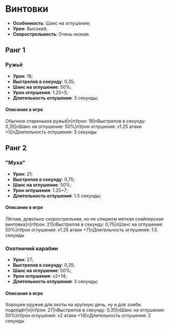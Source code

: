 # Винтовки

* **Особенность**: Шанс на оглушение;
* **Урон**: Высокий;
* **Скорострельность**: Очень низкая.

## Ранг 1

### Ружьё

* **Урон**: 18;
* **Выстрелов в секунду**: 0,35;
* **Шанс на оглушение**: 50%;
* **Урон оглушения**: 1.25+5;
* **Длительность оглушения**: 3 секунды;

#### Описание в игре
Обычное старенькое ружьё|n|nУрон: 18|nВыстрелов в секунду: 0,35|nШанс на оглушение: 50%|nУрон оглушения: х1.25 атаки +5|nДлительность оглушения: 3 секунды

## Ранг 2

### "Муха"

* **Урон**: 21;
* **Выстрелов в секунду**: 0,75;
* **Шанс на оглушение**: 50%;
* **Урон оглушения**: 1.25+7;
* **Длительность оглушения**: 1.5 секунды;

#### Описание в игре
Лёгкая, довольно скорострельная, но не слишком меткая снайперская винтовка|n|nУрон: 21|nВыстрелов в секунду: 0,75|nШанс на оглушение: 50%|nУрон оглушения: х1.25 атаки +7|nДлительность оглушения: 1.5 секунды

### Охотничий карабин

* **Урон**: 27;
* **Выстрелов в секунду**: 0,35;
* **Шанс на оглушение**: 50%;
* **Урон оглушения**: х2+14;
* **Длительность оглушения**: 3 секунды;

#### Описание в игре
Хорошее оружие для охоты на крупную дичь, ну и для зомби подойдёт|n|nУрон: 27|nВыстрелов в секунду: 0,35|nШанс на оглушение: 50%|nУрон оглушения: х2 атаки +14|nДлительность оглушения: 2 секунды